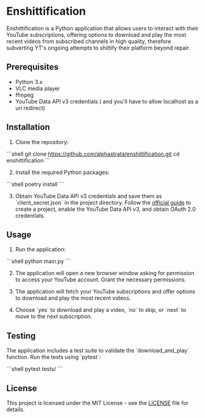 # Enshittification

Enshittification is a Python application that allows users to interact with their YouTube subscriptions, offering options to download and play the most recent videos from subscribed channels in high quality, therefore subverting YT's ongoing attempts to shittify their platform beyond repair.

## Prerequisites

- Python 3.x
- VLC media player
- ffmpeg
- YouTube Data API v3 credentials ( and you'll have to allow localhost as a uri redirect)

## Installation

1. Clone the repository:

\```shell
git clone https://github.com/alphastrata/enshittification.git
cd enshittification
\```

2. Install the required Python packages:

\```shell
poetry install
\```

3. Obtain YouTube Data API v3 credentials and save them as \`client_secret.json\` in the project directory. Follow the [official guide](https://developers.google.com/youtube/registering_an_application) to create a project, enable the YouTube Data API v3, and obtain OAuth 2.0 credentials.

## Usage

1. Run the application:

\```shell
python main.py
\```

2. The application will open a new browser window asking for permission to access your YouTube account. Grant the necessary permissions.

3. The application will fetch your YouTube subscriptions and offer options to download and play the most recent videos.

4. Choose \`yes\` to download and play a video, \`no\` to skip, or \`next\` to move to the next subscription.

## Testing

The application includes a test suite to validate the \`download_and_play\` function. Run the tests using \`pytest\`:

\```shell
pytest tests/
\```

## License

This project is licensed under the MIT License - see the [LICENSE](LICENSE) file for details.
